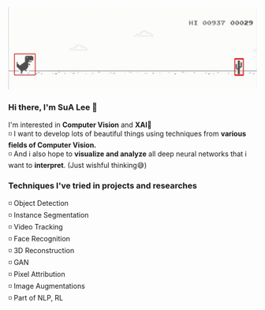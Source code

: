 <img src="dino_final.gif"><br>
### Hi there, I'm SuA Lee 👋
I'm interested in **Computer Vision** and **XAI**🤍
<br>◽ I want to develop lots of beautiful things using techniques from **various fields of Computer Vision.**
<br>◽ And i also hope to **visualize and analyze** all deep neural networks that i want to **interpret**. (Just wishful thinking😅)
<br>
### Techniques I've tried in projects and researches
◽ Object Detection
<br>◽ Instance Segmentation
<br>◽ Video Tracking
<br>◽ Face Recognition
<br>◽ 3D Reconstruction
<br>◽ GAN
<br>◽ Pixel Attribution
<br>◽ Image Augmentations
<br>◽ Part of NLP, RL

<!--
**heosuab/heosuab** is a ✨ _special_ ✨ repository because its `README.md` (this file) appears on your GitHub profile.

Here are some ideas to get you started:

- 🔭 I’m currently working on ...
- 🌱 I’m currently learning ...
- 👯 I’m looking to collaborate on ...
- 🤔 I’m looking for help with ...
- 💬 Ask me about ...
- 📫 How to reach me: ...
- 😄 Pronouns: ...
- ⚡ Fun fact: ...
-->

